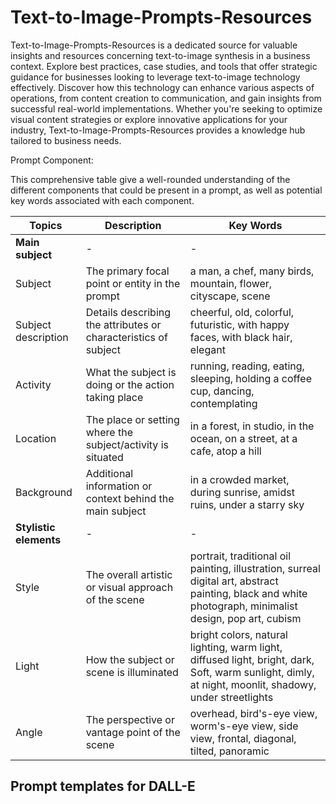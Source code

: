 # Text-to-Image-Prompts-Resources
Text-to-Image-Prompts-Resources is a dedicated source for valuable insights and resources concerning text-to-image synthesis in a business context. Explore best practices, case studies, and tools that offer strategic guidance for businesses looking to leverage text-to-image technology effectively. Discover how this technology can enhance various aspects of operations, from content creation to communication, and gain insights from successful real-world implementations. Whether you're seeking to optimize visual content strategies or explore innovative applications for your industry, Text-to-Image-Prompts-Resources provides a knowledge hub tailored to business needs.

Prompt Component:

This comprehensive table give a well-rounded understanding of the different components that could be present in a prompt, as well as potential key words associated with each component.


| **Topics**                        | **Description**                                                  | **Key Words**                            |
|----------------------------------|---------------------------------------------------------------|-----------------------------------------|
| **Main subject**                  | -                                                               | -                                       |
| Subject                           | The primary focal point or entity in the prompt                | a man, a chef, many birds, mountain, flower, cityscape, scene  |
| Subject description               | Details describing the attributes or characteristics of subject| cheerful, old, colorful, futuristic, with happy faces, with black hair, elegant |
| Activity                          | What the subject is doing or the action taking place           | running, reading, eating, sleeping, holding a coffee cup, dancing, contemplating |
| Location                          | The place or setting where the subject/activity is situated   | in a forest, in studio, in the ocean, on a street, at a cafe, atop a hill |
| Background                        | Additional information or context behind the main subject      | in a crowded market, during sunrise, amidst ruins, under a starry sky |
| **Stylistic elements**            | -                                                               | -                                       |
| Style                             | The overall artistic or visual approach of the scene           | portrait, traditional oil painting, illustration, surreal digital art, abstract painting, black and white photograph, minimalist design, pop art, cubism  |
| Light                             | How the subject or scene is illuminated                        | bright colors, natural lighting, warm light, diffused light, bright, dark, Soft, warm sunlight, dimly, at night, moonlit, shadowy, under streetlights |
| Angle                             | The perspective or vantage point of the scene                  | overhead, bird's-eye view, worm's-eye view, side view, frontal, diagonal, tilted, panoramic |





## Prompt templates for DALL-E





